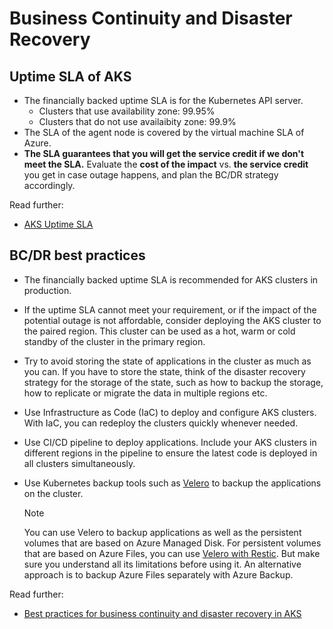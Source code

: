 # Business Continuity and Disaster Recovery

## Uptime SLA of AKS

- The financially backed uptime SLA is for the Kubernetes API server.
  - Clusters that use availability zone: 99.95%
  - Clusters that do not use availaibity zone: 99.9%
- The SLA of the agent node is covered by the virtual machine SLA of Azure.
- **The SLA guarantees that you will get the service credit if we don't meet the SLA.** Evaluate the **cost of the impact** vs. **the service credit** you get in case outage happens, and plan the BC/DR strategy accordingly.

Read further:

- [AKS Uptime SLA](https://docs.microsoft.com/azure/aks/uptime-sla)

## BC/DR best practices

- The financially backed uptime SLA is recommended for AKS clusters in production.
- If the uptime SLA cannot meet your requirement, or if the impact of the potential outage is not affordable, consider deploying the AKS cluster to the paired region. This cluster can be used as a hot, warm or cold standby of the cluster in the primary region.
- Try to avoid storing the state of applications in the cluster as much as you can. If you have to store the state, think of the disaster recovery strategy for the storage of the state, such as how to backup the storage, how to replicate or migrate the data in multiple regions etc.
- Use Infrastructure as Code (IaC) to deploy and configure AKS clusters. With IaC, you can redeploy the clusters quickly whenever needed.
- Use CI/CD pipeline to deploy applications. Include your AKS clusters in different regions in the pipeline to ensure the latest code is deployed in all clusters simultaneously.
- Use Kubernetes backup tools such as [Velero](https://github.com/vmware-tanzu/velero-plugin-for-microsoft-azure) to backup the applications on the cluster.

    > [!NOTE]
    > You can use Velero to backup applications as well as the persistent volumes that are based on Azure Managed Disk. For persistent volumes that are based on Azure Files, you can use [Velero with Restic](https://velero.io/docs/v1.6/restic/). But make sure you understand all its limitations before using it. An alternative approach is to backup Azure Files separately with Azure Backup.

Read further:

- [Best practices for business continuity and disaster recovery in AKS](https://docs.microsoft.com/azure/aks/operator-best-practices-multi-region)
